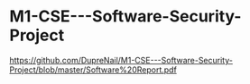 # M1-CSE---Software-Security-Project
https://github.com/DupreNail/M1-CSE---Software-Security-Project/blob/master/Software%20Report.pdf
